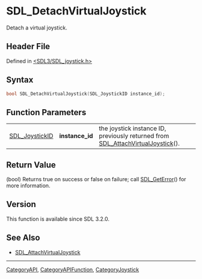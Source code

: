 # SDL_DetachVirtualJoystick

Detach a virtual joystick.

## Header File

Defined in [<SDL3/SDL_joystick.h>](https://github.com/libsdl-org/SDL/blob/main/include/SDL3/SDL_joystick.h)

## Syntax

```c
bool SDL_DetachVirtualJoystick(SDL_JoystickID instance_id);
```

## Function Parameters

|                                  |                 |                                                                                                              |
| -------------------------------- | --------------- | ------------------------------------------------------------------------------------------------------------ |
| [SDL_JoystickID](SDL_JoystickID) | **instance_id** | the joystick instance ID, previously returned from [SDL_AttachVirtualJoystick](SDL_AttachVirtualJoystick)(). |

## Return Value

(bool) Returns true on success or false on failure; call
[SDL_GetError](SDL_GetError)() for more information.

## Version

This function is available since SDL 3.2.0.

## See Also

- [SDL_AttachVirtualJoystick](SDL_AttachVirtualJoystick)






----
[CategoryAPI](CategoryAPI), [CategoryAPIFunction](CategoryAPIFunction), [CategoryJoystick](CategoryJoystick)

